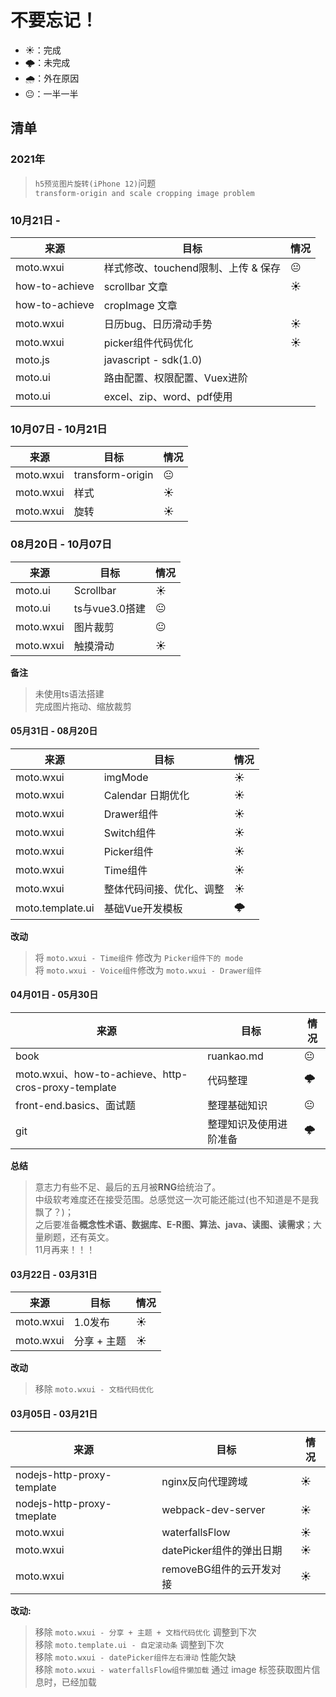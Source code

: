 # 不要忘记！

+ ☀️：完成
+ 🌩️：未完成
+ 🌧️：外在原因 
+ 😐：一半一半

## 清单

### 2021年

> `h5预览图片旋转(iPhone 12)`问题<br>
> `transform-origin and scale cropping image problem`
<!-- > `book - jiaozi.md` 备战09月<br> -->
<!-- > `book - ruankao.md` 备战11月<br><br> -->
<!-- > `book - ruankao.md` 优先级最高。截至于05月30号<span style='color:#2BA245'>**(End)**</span><br><br> -->
<!-- > `front-end.basics`、`git`、`面试题`<span style='color:#2782D7'>**(Continue)**</span> -->
<!-- moto.template.ui | 自定义滚动条 | -->

### 10月21日 - 
来源 | 目标 | 情况
---  | --- | ---
moto.wxui | 样式修改、touchend限制、上传 & 保存 | 😐
how-to-achieve | scrollbar 文章 | ☀️
how-to-achieve | cropImage 文章 | 
moto.wxui | 日历bug、日历滑动手势| ☀️
moto.wxui | picker组件代码优化  | ☀️
moto.js | javascript - sdk(1.0)|
moto.ui | 路由配置、权限配置、Vuex进阶| 
moto.ui | excel、zip、word、pdf使用|


### 10月07日 - 10月21日
来源 | 目标 | 情况
---  | --- | ---
moto.wxui | transform-origin | 😐
moto.wxui | 样式 | ☀️
moto.wxui | 旋转 | ☀️



### 08月20日 - 10月07日
来源 | 目标 | 情况
---  | --- | ---
moto.ui | Scrollbar | ☀️
moto.ui | ts与vue3.0搭建   | 😐
moto.wxui | 图片裁剪 | 😐
moto.wxui | 触摸滑动 | ☀️

**备注**
> 未使用ts语法搭建<br>
> 完成图片拖动、缩放裁剪


#### 05月31日 - 08月20日
来源 | 目标 | 情况
--- | --- |---
moto.wxui | imgMode | ☀️
moto.wxui | Calendar 日期优化 | ☀️
moto.wxui | Drawer组件 | ☀️
moto.wxui | Switch组件 | ☀️
moto.wxui | Picker组件 | ☀️
moto.wxui | Time组件 | ☀️
moto.wxui | 整体代码间接、优化、调整 | ☀️
moto.template.ui | 基础Vue开发模板 | 🌩️

**改动**
> 将 `moto.wxui - Time组件` 修改为 `Picker组件下的 mode` <br>
> 将 `moto.wxui - Voice组件`修改为 `moto.wxui - Drawer组件`

#### 04月01日 - 05月30日
来源 | 目标 | 情况
---  | --- | ---
book | ruankao.md | 😐
moto.wxui、how-to-achieve、http-cros-proxy-template| 代码整理 |🌩️
front-end.basics、面试题 | 整理基础知识 | 😐
git | 整理知识及使用进阶准备 |🌩️

**总结**
> 意志力有些不足、最后的五月被**RNG**给统治了。<br>
> 中级软考难度还在接受范围。总感觉这一次可能还能过(也不知道是不是我飘了？)；<br>
> 之后要准备**概念性术语、数据库、E-R图、算法、java、读图、读需求**；大量刷题，还有英文。<br>
> 11月再来！！！


#### 03月22日 - 03月31日

来源 | 目标 | 情况
--- |  --- | ---
moto.wxui | 1.0发布| ☀️
moto.wxui | 分享 + 主题 | ☀️

**改动**
> 移除 `moto.wxui - 文档代码优化`


#### 03月05日 - 03月21日

来源 |目标 | 情况
---  |---  | ---
nodejs-http-proxy-template | nginx反向代理跨域 | ☀️
nodejs-http-proxy-tmeplate | webpack-dev-server| ☀️
moto.wxui | waterfallsFlow | ☀️
moto.wxui | datePicker组件的弹出日期| ☀️
moto.wxui | removeBG组件的云开发对接 | ☀️


**改动:**

> 移除 `moto.wxui - 分享 + 主题 + 文档代码优化` 调整到下次<br>
> 移除 `moto.template.ui - 自定滚动条` 调整到下次<br>
> 移除 `moto.wxui - datePicker组件左右滑动` 性能欠缺 <br>
> 移除 `moto.wxui - waterfallsFlow组件懒加载` 通过 image 标签获取图片信息时，已经加载<br>
